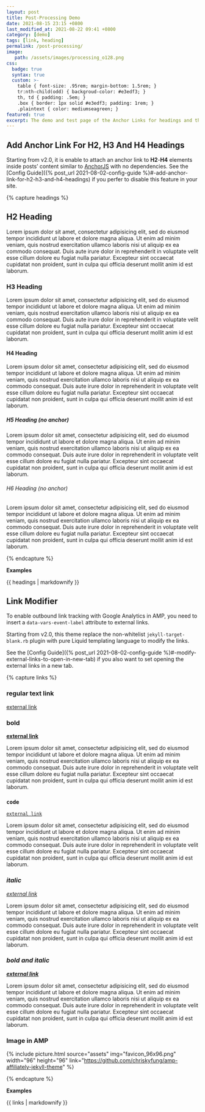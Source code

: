 ```yaml
---
layout: post
title: Post-Processing Demo
date: 2021-08-15 23:15 +0800
last_modified_at: 2021-08-22 09:41 +0800
category: [demo]
tags: [link, heading]
permalink: /post-processing/
image: 
   path: /assets/images/processing_o128.png
css:
  badge: true
  syntax: true
  custom: >-
    table { font-size: .95rem; margin-bottom: 1.5rem; }
    tr:nth-child(odd) { backgroud-color: #e3edf3; }
    th, td { padding: .5em; }
    .box { border: 1px solid #e3edf3; padding: 1rem; }
    .plaintext { color: mediumseagreen; }
featured: true
excerpt: The demo and test page of the Anchor Links for headings and the Link Modifier on various Markdown styles.
---
```


## Add Anchor Link For H2, H3 And H4 Headings

Starting from <span class="badge badge-success">v2.0</span>, it is enable to attach an anchor link to **H2**-**H4** elements inside posts’ content similar to [AnchorJS](https://www.bryanbraun.com/anchorjs/) with no dependencies. See the [Config Guide]({% post_url 2021-08-02-config-guide %}#-add-anchor-link-for-h2-h3-and-h4-headings) if you perfer to disable this feature in your site.

{% capture headings %}

## H2 Heading

Lorem ipsum dolor sit amet, consectetur adipisicing elit, sed do eiusmod
tempor incididunt ut labore et dolore magna aliqua. Ut enim ad minim veniam,
quis nostrud exercitation ullamco laboris nisi ut aliquip ex ea commodo
consequat. Duis aute irure dolor in reprehenderit in voluptate velit esse
cillum dolore eu fugiat nulla pariatur. Excepteur sint occaecat cupidatat non
proident, sunt in culpa qui officia deserunt mollit anim id est laborum.

### H3 Heading

Lorem ipsum dolor sit amet, consectetur adipisicing elit, sed do eiusmod
tempor incididunt ut labore et dolore magna aliqua. Ut enim ad minim veniam,
quis nostrud exercitation ullamco laboris nisi ut aliquip ex ea commodo
consequat. Duis aute irure dolor in reprehenderit in voluptate velit esse
cillum dolore eu fugiat nulla pariatur. Excepteur sint occaecat cupidatat non
proident, sunt in culpa qui officia deserunt mollit anim id est laborum.

#### H4 Heading

Lorem ipsum dolor sit amet, consectetur adipisicing elit, sed do eiusmod
tempor incididunt ut labore et dolore magna aliqua. Ut enim ad minim veniam,
quis nostrud exercitation ullamco laboris nisi ut aliquip ex ea commodo
consequat. Duis aute irure dolor in reprehenderit in voluptate velit esse
cillum dolore eu fugiat nulla pariatur. Excepteur sint occaecat cupidatat non
proident, sunt in culpa qui officia deserunt mollit anim id est laborum.

##### H5 Heading (_no anchor_)

Lorem ipsum dolor sit amet, consectetur adipisicing elit, sed do eiusmod
tempor incididunt ut labore et dolore magna aliqua. Ut enim ad minim veniam,
quis nostrud exercitation ullamco laboris nisi ut aliquip ex ea commodo
consequat. Duis aute irure dolor in reprehenderit in voluptate velit esse
cillum dolore eu fugiat nulla pariatur. Excepteur sint occaecat cupidatat non
proident, sunt in culpa qui officia deserunt mollit anim id est laborum.

###### H6 Heading (_no anchor_)

Lorem ipsum dolor sit amet, consectetur adipisicing elit, sed do eiusmod
tempor incididunt ut labore et dolore magna aliqua. Ut enim ad minim veniam,
quis nostrud exercitation ullamco laboris nisi ut aliquip ex ea commodo
consequat. Duis aute irure dolor in reprehenderit in voluptate velit esse
cillum dolore eu fugiat nulla pariatur. Excepteur sint occaecat cupidatat non
proident, sunt in culpa qui officia deserunt mollit anim id est laborum.

{% endcapture %}

**Examples**

<section class="card card-block">
{{ headings | markdownify }}
</section>

## Link Modifier

To enable outbound link tracking with Google Analytics in AMP, you need to insert a `data-vars-event-label` attribute to external links.

Starting from <span class="badge badge-success">v2.0</span>, this theme replace the non-whitelist `jekyll-target-blank.rb` plugin with pure Liquid templating language to modify the links.

See the [Config Guide]({% post_url 2021-08-02-config-guide %}#-modify-external-links-to-open-in-new-tab) if you also want to set opening the external links in a new tab.

{% capture links %}

### regular text link

[external link](https://github.com/chriskyfung/amp-affiliately-jekyll-theme)

### **bold**

[**external link**](https://github.com/chriskyfung/amp-affiliately-jekyll-theme)

Lorem ipsum dolor sit amet, consectetur adipisicing elit, sed do eiusmod
tempor incididunt ut labore et dolore magna aliqua. Ut enim ad minim veniam,
quis nostrud exercitation ullamco laboris nisi ut aliquip ex ea commodo
consequat. Duis aute irure dolor in reprehenderit in voluptate velit esse
cillum dolore eu fugiat nulla pariatur. Excepteur sint occaecat cupidatat non
proident, sunt in culpa qui officia deserunt mollit anim id est laborum.

### `code`

[`external link`](https://github.com/chriskyfung/amp-affiliately-jekyll-theme)

Lorem ipsum dolor sit amet, consectetur adipisicing elit, sed do eiusmod
tempor incididunt ut labore et dolore magna aliqua. Ut enim ad minim veniam,
quis nostrud exercitation ullamco laboris nisi ut aliquip ex ea commodo
consequat. Duis aute irure dolor in reprehenderit in voluptate velit esse
cillum dolore eu fugiat nulla pariatur. Excepteur sint occaecat cupidatat non
proident, sunt in culpa qui officia deserunt mollit anim id est laborum.

### _italic_

[_external link_](https://github.com/chriskyfung/amp-affiliately-jekyll-theme)

Lorem ipsum dolor sit amet, consectetur adipisicing elit, sed do eiusmod
tempor incididunt ut labore et dolore magna aliqua. Ut enim ad minim veniam,
quis nostrud exercitation ullamco laboris nisi ut aliquip ex ea commodo
consequat. Duis aute irure dolor in reprehenderit in voluptate velit esse
cillum dolore eu fugiat nulla pariatur. Excepteur sint occaecat cupidatat non
proident, sunt in culpa qui officia deserunt mollit anim id est laborum.

### _**bold and italic**_

[_**external link**_](https://github.com/chriskyfung/amp-affiliately-jekyll-theme)

Lorem ipsum dolor sit amet, consectetur adipisicing elit, sed do eiusmod
tempor incididunt ut labore et dolore magna aliqua. Ut enim ad minim veniam,
quis nostrud exercitation ullamco laboris nisi ut aliquip ex ea commodo
consequat. Duis aute irure dolor in reprehenderit in voluptate velit esse
cillum dolore eu fugiat nulla pariatur. Excepteur sint occaecat cupidatat non
proident, sunt in culpa qui officia deserunt mollit anim id est laborum.

### Image in AMP

{% include picture.html source="assets" img="favicon_96x96.png" width="96" height="96" link="https://github.com/chriskyfung/amp-affiliately-jekyll-theme" %}

{% endcapture %}

**Examples**

<section class="card card-block">
{{ links | markdownify }}
</section>
